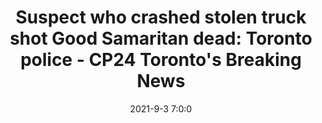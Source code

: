 ---
"title": "Suspect who crashed stolen truck shot Good Samaritan dead: Toronto police - CP24 Toronto's Breaking News"
"date": "2021-9-3 7:0:0"
"feed_name": "GOOGLENEWSCONSTRUCTION"
"feed_website": "https://news.google.com/search?q=construction%2Bincident&hl=en-US&gl=US&ceid=US:en"
"feed_rss": "https://news.google.com/rss/search?q=construction%2Bincident&hl=en-US&gl=US&ceid=US:en"
"link": "https://www.cp24.com/news/suspect-in-custody-after-crashing-into-construction-site-in-stolen-vehicle-and-shooting-good-samaritan-police-1.5572744"
"file": "_posts/2021-1-1-eb33f2ef94cf7bee01cc79e1ff9b034027953a67.md"
"accident": "0"
"drilling": "0"
"dead": "0"
"injured": "0"
---